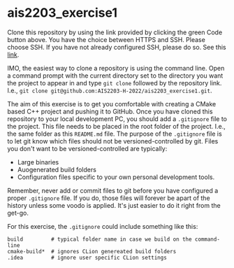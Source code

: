 # ais2203_exercise1

Clone this repository by using the link provided by clicking the green Code button above. You have the choice between HTTPS and SSH. Please choose SSH. If you have not already configured SSH, please do so. See this [link](https://docs.github.com/en/authentication/connecting-to-github-with-ssh).

IMO, the easiest way to clone a repository is using the command line. Open a command prompt with the current directory set to the directory you want the project to appear in and type `git clone` followed by the repository link. I.e., `git clone git@github.com:AIS2203-H-2022/ais2203_exercise1.git`.

The aim of this exercise is to get you comfortable with creating a CMake based C++ project and pushing it to GitHub. Once you have cloned this repository to your local development PC, you should add a `.gitignore` file to the project. This file needs to be placed in the root folder of the project. I.e., the same folder as this `README.md` file. The purpose of the `.gitignore` file is to let git know which files should not be versioned-controlled by git. Files you don't want to be versioned-controlled are typically:
* Large binaries
* Auogenerated build folders
* Configuration files specific to your own personal development tools.

Remember, never add or commit files to git before you have configured a proper `.gitignore` file. If you do, those files will forever be apart of the history unless some voodo is applied. It's just easier to do it right from the get-go.

For this exercise, the `.gitignore` could include something like this:

```
build         # typical folder name in case we build on the command-line
cmake-build*  # ignores CLion genereated build folders
.idea         # ignore user specific CLion settings
```



